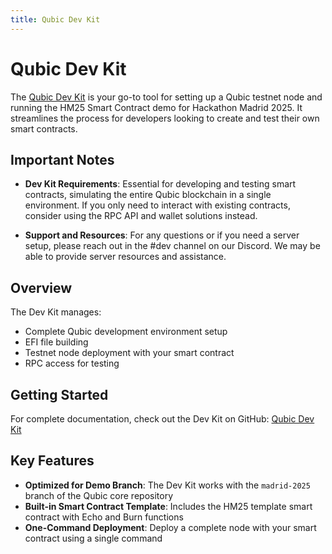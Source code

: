 ```yaml
---
title: Qubic Dev Kit
---
```


# Qubic Dev Kit

The [Qubic Dev Kit](https://github.com/qubic/qubic-dev-kit) is your go-to tool for setting up a Qubic testnet node and running the HM25 Smart Contract demo for Hackathon Madrid 2025. It streamlines the process for developers looking to create and test their own smart contracts.

## Important Notes

- **Dev Kit Requirements**: Essential for developing and testing smart contracts, simulating the entire Qubic blockchain in a single environment. If you only need to interact with existing contracts, consider using the RPC API and wallet solutions instead.

- **Support and Resources**: For any questions or if you need a server setup, please reach out in the #dev channel on our Discord. We may be able to provide server resources and assistance.

## Overview

The Dev Kit manages:
- Complete Qubic development environment setup
- EFI file building
- Testnet node deployment with your smart contract
- RPC access for testing

## Getting Started

For complete documentation, check out the Dev Kit on GitHub: [Qubic Dev Kit](https://github.com/qubic/qubic-dev-kit)

## Key Features

- **Optimized for Demo Branch**: The Dev Kit works with the `madrid-2025` branch of the Qubic core repository
- **Built-in Smart Contract Template**: Includes the HM25 template smart contract with Echo and Burn functions
- **One-Command Deployment**: Deploy a complete node with your smart contract using a single command

